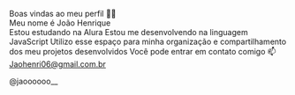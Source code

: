 Boas vindas ao meu perfil 💙💙                                                                                                                                                                           
Meu nome é João Henrique                                                                                                                                                                                          
Estou estudando na Alura
Estou me desenvolvendo na linguagem JavaScript
Utilizo esse espaço para minha organização e compartilhamento dos meu projetos desenvolvidos
Você pode entrar em contato comigo 📫
Jaohenri06@gmail.com.br

@jaoooooo__
